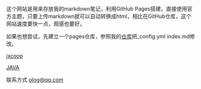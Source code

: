 这个网站是用来存放我的markdown笔记，利用GitHub Pages搭建，直接使用官方主题，只要上传markdown就可以自动转换成html，相比在GitHub仓库，这个网站速度要快一点，观感也要好。

如果也想尝试，先建立一个pages仓库，参照我的[仓库](https://github.com/zzcoop/zzcoop.github.io)把_config.yml index.md修改。

[jxcoop](note/jxcoop/index.md)

[JAVA](note/JAVA/index.md)

联系方式 olog@qq.com
